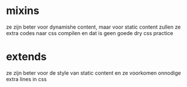 # mixins 
ze zijn beter voor dynamishe content, maar voor static content zullen ze extra codes naar css compilen en dat is geen goede dry css practice



# extends

ze zijn beter voor de style van static content en ze voorkomen onnodige extra lines in css 